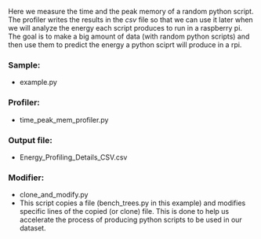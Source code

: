 Here we measure the time and the peak memory of a random python script. The profiler writes the results in the *csv* file so that we can use it later when we will analyze the energy each script produces to run in a raspberry pi. The goal is to make a big amount of data (with random python scripts) and then use them to predict the energy a python sciprt will produce in a rpi. 

### Sample:
- example.py
### Profiler:
- time_peak_mem_profiler.py 
### Output file:
- Energy_Profiling_Details_CSV.csv
### Modifier:
- clone_and_modify.py
 - This script copies a file (bench_trees.py in this example) and modifies specific lines of the copied (or clone) file. This is done to help us accelerate the process of producing python scripts to be used in our dataset.   
